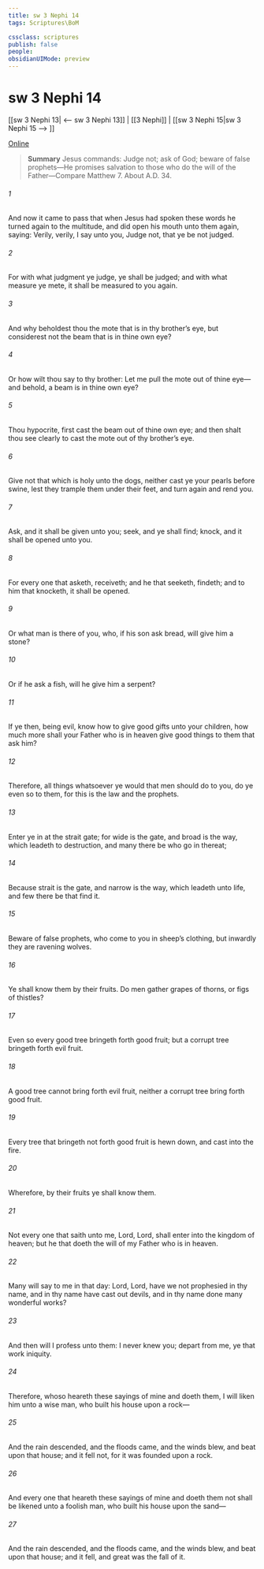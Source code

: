```yaml
---
title: sw 3 Nephi 14
tags: Scriptures\BoM

cssclass: scriptures
publish: false
people:
obsidianUIMode: preview
---
```


# sw 3 Nephi 14
[[sw 3 Nephi 13| <-- sw 3 Nephi 13]] | [[3 Nephi]] | [[sw 3 Nephi 15|sw 3 Nephi 15 --> ]]

[Online](https://churchofjesuschrist.org/study/scriptures/bofm/3-ne/14?lang=eng)

> __Summary__
Jesus commands: Judge not; ask of God; beware of false prophets—He promises salvation to those who do the will of the Father—Compare Matthew 7. About A.D. 34.

###### 1 
And now it came to pass that when Jesus had spoken these words he turned again to the multitude, and did open his mouth unto them again, saying: Verily, verily, I say unto you, Judge not, that ye be not judged.

###### 2 
For with what judgment ye judge, ye shall be judged; and with what measure ye mete, it shall be measured to you again.

###### 3 
And why beholdest thou the mote that is in thy brother’s eye, but considerest not the beam that is in thine own eye?

###### 4 
Or how wilt thou say to thy brother: Let me pull the mote out of thine eye—and behold, a beam is in thine own eye?

###### 5 
Thou hypocrite, first cast the beam out of thine own eye; and then shalt thou see clearly to cast the mote out of thy brother’s eye.

###### 6 
Give not that which is holy unto the dogs, neither cast ye your pearls before swine, lest they trample them under their feet, and turn again and rend you.

###### 7 
Ask, and it shall be given unto you; seek, and ye shall find; knock, and it shall be opened unto you.

###### 8 
For every one that asketh, receiveth; and he that seeketh, findeth; and to him that knocketh, it shall be opened.

###### 9 
Or what man is there of you, who, if his son ask bread, will give him a stone?

###### 10 
Or if he ask a fish, will he give him a serpent?

###### 11 
If ye then, being evil, know how to give good gifts unto your children, how much more shall your Father who is in heaven give good things to them that ask him?

###### 12 
Therefore, all things whatsoever ye would that men should do to you, do ye even so to them, for this is the law and the prophets.

###### 13 
Enter ye in at the strait gate; for wide is the gate, and broad is the way, which leadeth to destruction, and many there be who go in thereat;

###### 14 
Because strait is the gate, and narrow is the way, which leadeth unto life, and few there be that find it.

###### 15 
Beware of false prophets, who come to you in sheep’s clothing, but inwardly they are ravening wolves.

###### 16 
Ye shall know them by their fruits. Do men gather grapes of thorns, or figs of thistles?

###### 17 
Even so every good tree bringeth forth good fruit; but a corrupt tree bringeth forth evil fruit.

###### 18 
A good tree cannot bring forth evil fruit, neither a corrupt tree bring forth good fruit.

###### 19 
Every tree that bringeth not forth good fruit is hewn down, and cast into the fire.

###### 20 
Wherefore, by their fruits ye shall know them.

###### 21 
Not every one that saith unto me, Lord, Lord, shall enter into the kingdom of heaven; but he that doeth the will of my Father who is in heaven.

###### 22 
Many will say to me in that day: Lord, Lord, have we not prophesied in thy name, and in thy name have cast out devils, and in thy name done many wonderful works?

###### 23 
And then will I profess unto them: I never knew you; depart from me, ye that work iniquity.

###### 24 
Therefore, whoso heareth these sayings of mine and doeth them, I will liken him unto a wise man, who built his house upon a rock—

###### 25 
And the rain descended, and the floods came, and the winds blew, and beat upon that house; and it fell not, for it was founded upon a rock.

###### 26 
And every one that heareth these sayings of mine and doeth them not shall be likened unto a foolish man, who built his house upon the sand—

###### 27 
And the rain descended, and the floods came, and the winds blew, and beat upon that house; and it fell, and great was the fall of it.

